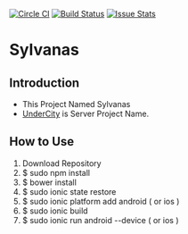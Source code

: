 [![Circle CI](https://circleci.com/gh/redspy/Sylvanas.svg?style=svg)](https://circleci.com/gh/redspy/Sylvanas)
[![Build Status](https://travis-ci.org/redspy/Sylvanas.svg)](https://travis-ci.org/redspy/Sylvanas)
[![Issue Stats](http://issuestats.com/github/redspy/Sylvanas/badge/issue)](http://issuestats.com/github/redspy/Sylvanas)
# Sylvanas

## Introduction
* This Project Named Sylvanas
* [UnderCity](https://github.com/spencerroh/Undercity) is Server Project Name.


## How to Use
1. Download Repository
1. $ sudo npm install
1. $ bower install
1. $ sudo ionic state restore
1. $ sudo ionic platform add android ( or ios )
1. $ sudo ionic build
1. $ sudo ionic run android --device ( or ios )
